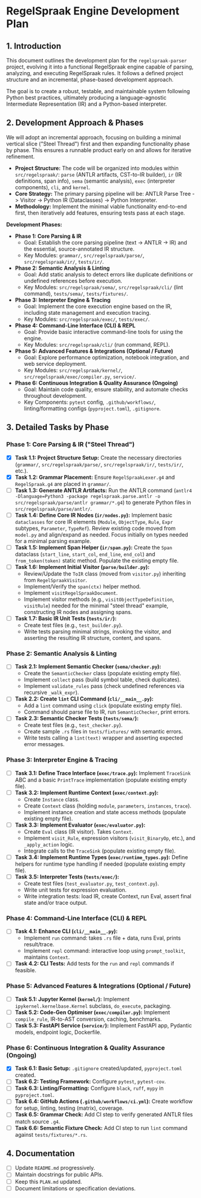 # RegelSpraak Engine Development Plan

## 1. Introduction

This document outlines the development plan for the `regelspraak-parser` project, evolving it into a functional RegelSpraak engine capable of parsing, analyzing, and executing RegelSpraak rules. It follows a defined project structure and an incremental, phase-based development approach.

The goal is to create a robust, testable, and maintainable system following Python best practices, ultimately producing a language-agnostic Intermediate Representation (IR) and a Python-based interpreter.

## 2. Development Approach & Phases

We will adopt an incremental approach, focusing on building a minimal vertical slice ("Steel Thread") first and then expanding functionality phase by phase. This ensures a runnable product early on and allows for iterative refinement.

*   **Project Structure:** The code will be organized into modules within `src/regelspraak/`: `parse` (ANTLR artifacts, CST-to-IR builder), `ir` (IR definitions, span info), `sema` (semantic analysis), `exec` (interpreter components), `cli`, and `kernel`.
*   **Core Strategy:** The primary parsing pipeline will be: ANTLR Parse Tree -> Visitor -> Python IR (Dataclasses) -> Python Interpreter.
*   **Methodology:** Implement the minimal viable functionality end-to-end first, then iteratively add features, ensuring tests pass at each stage.

**Development Phases:**

*   **Phase 1: Core Parsing & IR**
    *   Goal: Establish the core parsing pipeline (text -> ANTLR -> IR) and the essential, source-annotated IR structure.
    *   Key Modules: `grammar/`, `src/regelspraak/parse/`, `src/regelspraak/ir/`, `tests/ir/`.
*   **Phase 2: Semantic Analysis & Linting**
    *   Goal: Add static analysis to detect errors like duplicate definitions or undefined references before execution.
    *   Key Modules: `src/regelspraak/sema/`, `src/regelspraak/cli/` (lint command), `tests/sema/`, `tests/fixtures/`.
*   **Phase 3: Interpreter Engine & Tracing**
    *   Goal: Implement the core execution engine based on the IR, including state management and execution tracing.
    *   Key Modules: `src/regelspraak/exec/`, `tests/exec/`.
*   **Phase 4: Command-Line Interface (CLI) & REPL**
    *   Goal: Provide basic interactive command-line tools for using the engine.
    *   Key Modules: `src/regelspraak/cli/` (run command, REPL).
*   **Phase 5: Advanced Features & Integrations (Optional / Future)**
    *   Goal: Explore performance optimization, notebook integration, and web service deployment.
    *   Key Modules: `src/regelspraak/kernel/`, `src/regelspraak/exec/compiler.py`, `service/`.
*   **Phase 6: Continuous Integration & Quality Assurance (Ongoing)**
    *   Goal: Maintain code quality, ensure stability, and automate checks throughout development.
    *   Key Components: `pytest` config, `.github/workflows/`, linting/formatting configs (`pyproject.toml`), `.gitignore`.

## 3. Detailed Tasks by Phase

### Phase 1: Core Parsing & IR ("Steel Thread")

*   [x] **Task 1.1: Project Structure Setup:** Create the necessary directories (`grammar/`, `src/regelspraak/parse/`, `src/regelspraak/ir/`, `tests/ir/`, etc.).
*   [x] **Task 1.2: Grammar Placement:** Ensure `RegelSpraakLexer.g4` and `RegelSpraak.g4` are placed in `grammar/`.
*   [ ] **Task 1.3: Generate ANTLR Artifacts:** Run the ANTLR command (`antlr4 -Dlanguage=Python3 -package regelspraak.parse.antlr -o src/regelspraak/parse/antlr grammar/*.g4`) to generate Python files in `src/regelspraak/parse/antlr/`.
*   [ ] **Task 1.4: Define Core IR Nodes (`ir/nodes.py`):** Implement basic `dataclasses` for core IR elements (`Module`, `ObjectType`, `Rule`, `Expr` subtypes, `Parameter`, `TypeRef`). Review existing code moved from `model.py` and align/expand as needed. Focus initially on types needed for a minimal parsing example.
*   [ ] **Task 1.5: Implement Span Helper (`ir/span.py`):** Create the `Span` dataclass (`start_line`, `start_col`, `end_line`, `end_col`) and `from_token(token)` static method. Populate the existing empty file.
*   [ ] **Task 1.6: Implement Initial Visitor (`parse/builder.py`):**
    *   Review/Update the `ToIR` class (moved from `visitor.py`) inheriting from `RegelSpraakVisitor`.
    *   Implement/Verify the `span(ctx)` helper method.
    *   Implement `visitRegelSpraakDocument`.
    *   Implement visitor methods (e.g., `visitObjectTypeDefinition`, `visitRule`) needed for the minimal "steel thread" example, constructing IR nodes and assigning spans.
*   [ ] **Task 1.7: Basic IR Unit Tests (`tests/ir/`):**
    *   Create test files (e.g., `test_builder.py`).
    *   Write tests parsing minimal strings, invoking the visitor, and asserting the resulting IR structure, content, and spans.

### Phase 2: Semantic Analysis & Linting

*   [ ] **Task 2.1: Implement Semantic Checker (`sema/checker.py`):**
    *   Create the `SemanticChecker` class (populate existing empty file).
    *   Implement `collect` pass (build symbol table, check duplicates).
    *   Implement `validate_rules` pass (check undefined references via recursive `_walk_expr`).
*   [ ] **Task 2.2: Create `lint` CLI Command (`cli/__main__.py`):**
    *   Add a `lint` command using `click` (populate existing empty file).
    *   Command should parse file to IR, run `SemanticChecker`, print errors.
*   [ ] **Task 2.3: Semantic Checker Tests (`tests/sema/`):**
    *   Create test files (e.g., `test_checker.py`).
    *   Create sample `.rs` files in `tests/fixtures/` with semantic errors.
    *   Write tests calling a `lint(text)` wrapper and asserting expected error messages.

### Phase 3: Interpreter Engine & Tracing

*   [ ] **Task 3.1: Define Trace Interface (`exec/trace.py`):** Implement `TraceSink` ABC and a basic `PrintTrace` implementation (populate existing empty file).
*   [ ] **Task 3.2: Implement Runtime Context (`exec/context.py`):**
    *   Create `Instance` class.
    *   Create `Context` class (holding `module`, `parameters`, `instances`, `trace`).
    *   Implement instance creation and state access methods (populate existing empty file).
*   [ ] **Task 3.3: Implement Evaluator (`exec/evaluator.py`):**
    *   Create `Eval` class (IR visitor). Takes `Context`.
    *   Implement `visit_Rule`, expression visitors (`visit_BinaryOp`, etc.), and `_apply_action` logic.
    *   Integrate calls to the `TraceSink` (populate existing empty file).
*   [ ] **Task 3.4: Implement Runtime Types (`exec/runtime_types.py`):** Define helpers for runtime type handling if needed (populate existing empty file).
*   [ ] **Task 3.5: Interpreter Tests (`tests/exec/`):**
    *   Create test files (`test_evaluator.py`, `test_context.py`).
    *   Write unit tests for expression evaluation.
    *   Write integration tests: load IR, create Context, run Eval, assert final state and/or trace output.

### Phase 4: Command-Line Interface (CLI) & REPL

*   [ ] **Task 4.1: Enhance CLI (`cli/__main__.py`):**
    *   Implement `run` command: takes `.rs` file + data, runs Eval, prints result/trace.
    *   Implement `repl` command: interactive loop using `prompt_toolkit`, maintains `Context`.
*   [ ] **Task 4.2: CLI Tests:** Add tests for the `run` and `repl` commands if feasible.

### Phase 5: Advanced Features & Integrations (Optional / Future)

*   [ ] **Task 5.1: Jupyter Kernel (`kernel/`):** Implement `ipykernel.kernelbase.Kernel` subclass, `do_execute`, packaging.
*   [ ] **Task 5.2: Code-Gen Optimiser (`exec/compiler.py`):** Implement `compile_rule`, IR-to-AST conversion, caching, benchmarks.
*   [ ] **Task 5.3: FastAPI Service (`service/`):** Implement FastAPI app, Pydantic models, endpoint logic, Dockerfile.

### Phase 6: Continuous Integration & Quality Assurance (Ongoing)

*   [x] **Task 6.1: Basic Setup:** `.gitignore` created/updated, `pyproject.toml` created.
*   [ ] **Task 6.2: Testing Framework:** Configure `pytest`, `pytest-cov`.
*   [ ] **Task 6.3: Linting/Formatting:** Configure `black`, `ruff`, `mypy` in `pyproject.toml`.
*   [ ] **Task 6.4: GitHub Actions (`.github/workflows/ci.yml`):** Create workflow for setup, linting, testing (matrix), coverage.
*   [ ] **Task 6.5: Grammar Check:** Add CI step to verify generated ANTLR files match source `.g4`.
*   [ ] **Task 6.6: Semantic Fixture Check:** Add CI step to run `lint` command against `tests/fixtures/*.rs`.

## 4. Documentation

*   [ ] Update `README.md` progressively.
*   [ ] Maintain docstrings for public APIs.
*   [ ] Keep this `PLAN.md` updated.
*   [ ] Document limitations or specification deviations.
